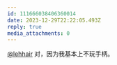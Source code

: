 ```yaml
---
id: 111666038406360014
date: 2023-12-29T22:22:05.493Z
reply: true
media_attachments: 0
---
```


[@lehhair](https://misskey.lehhair.net/@lehhair) 对，因为我基本上不玩手柄。

